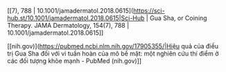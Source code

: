 [[7), 788 | 10.1001/jamadermatol.2018.0615](https://sci-hub.st/10.1001/jamadermatol.2018.0615|Sci-Hub | Gua Sha, or Coining Therapy. JAMA Dermatology, 154(7), 788 | 10.1001/jamadermatol.2018.0615]]

[[nih.gov)](https://pubmed.ncbi.nlm.nih.gov/17905355/|Hiệu quả của điều trị Gua Sha đối với vi tuần hoàn của mô bề mặt: một nghiên cứu thí điểm ở các đối tượng khỏe mạnh - PubMed (nih.gov)]]

